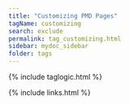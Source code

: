 ```yaml
---
title: "Customizing PMD Pages"
tagName: customizing
search: exclude
permalink: tag_customizing.html
sidebar: mydoc_sidebar
folder: tags
---
```

{% include taglogic.html %}

{% include links.html %}
